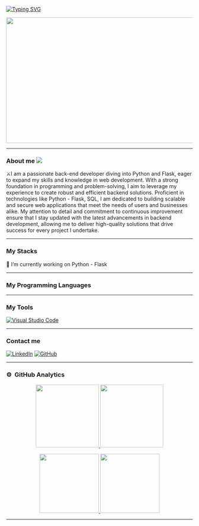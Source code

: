 

<p >
      <p aling="center">
          <a  href="https://github.com/Adaramendiz">
        <img src="https://readme-typing-svg.demolab.com?font=Fira+Code&pause=1000&color=0194DD&center=true&vCenter=true&random=false&width=1000&weight=700&size=30&lines=Andres+Aramendiz;Back-end+Developer" alt="Typing SVG" />
      </p>      
    </a>
</p>

<p align="center">
  <a href="https://github.com/Adaramendiz">
    <img height="340px" width="850px" src="https://i.imgur.com/GnyRCuS.png">
  </a>
</p>

<hr/>

###  About me  <img src="https://i.imgur.com/nhOH2qt.png"/>

⚔️I am a passionate back-end developer diving into Python and Flask, eager to expand my skills and knowledge in web development. With a strong foundation in programming and problem-solving, I aim to leverage my experience to create robust and efficient backend solutions. Proficient in technologies like Python - Flask, SQL, I am dedicated to building scalable and secure web applications that meet the needs of users and businesses alike. My attention to detail and commitment to continuous improvement ensure that I stay updated with the latest advancements in backend development, allowing me to deliver high-quality solutions that drive success for every project I undertake.

<hr/>

### My Stacks  

🔭 I’m currently working on Python - Flask <br/>
<hr/>

### My Programming Languages

<hr/>

### My Tools 

<a href="https://github.com/Adaramendiz"><img alt="Visual Studio Code" src="https://img.shields.io/badge/Visual%20Studio%20Code-0078d7.svg?logo=visual-studio-code&logoColor=white"></a> 

<hr/>

###  Contact me

<p align="start">
	<a href="https://www.linkedin.com/in/andres-aramendiz/"><img src="https://img.shields.io/badge/linkedin-%230A66C2.svg?style=plastic&logo=linkedin&logoColor=white" alt="LinkedIn"/></a> 
	<a href="https://github.com/Adaramendiz"><img src="https://img.shields.io/badge/github-%23181717.svg?style=plastic&logo=github&logoColor=white" alt="GitHub"/></a>
</p>

<hr/>

### ⚙️ &nbsp;GitHub Analytics

<p align="center">
<a href="https://github.com/Adaramendiz">
  <img height="170em" src="https://github-readme-stats-eight-theta.vercel.app/api?username=Adaramendiz&show_icons=true&theme=algolia&include_all_commits=true&count_private=true"/>
  <img height="170em" src="https://github-readme-stats.vercel.app/api?username=Adaramendiz&show_icons=true&theme=algolia"/>
    <p align="center">
      <a href="https://github.com/Adaramendiz">
      <img height="160em"  src="https://github-readme-stats-eight-theta.vercel.app/api/top-langs/?username=Adaramendiz&layout=compact&langs_count=8&theme=algolia"/>
      <img height="160em>" src="https://github-readme-streak-stats.herokuapp.com/?user=Adaramendiz&theme=algolia"/>
    </p>
</a>
  
</p>
<hr/>

